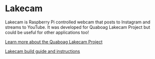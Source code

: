 # Lakecam

Lakecam is Raspberry Pi controlled webcam that posts to Instagram and streams to YouTube. It was developed for Quaboag Lakecam Project but could be useful for other applications too!

[Learn more about the Quaboag Lakecam Project](https://josephsamela.github.io/lakecam/)

[Lakecam build guide and instructions](https://josephsamela.github.io/lakecam/setup)
